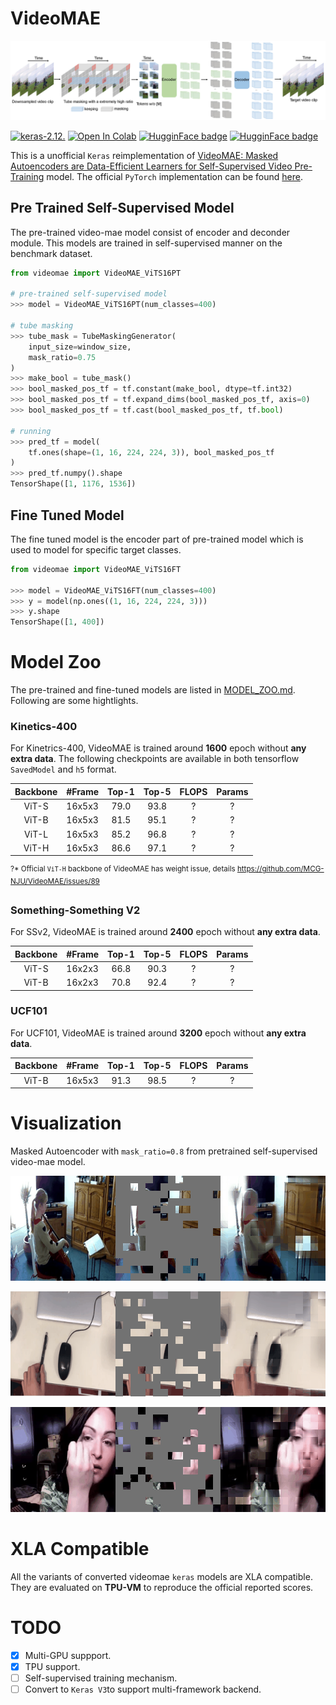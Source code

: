 # VideoMAE

![videomae](./assets/videomae.jpg)


[![keras-2.12.](https://img.shields.io/badge/keras-2.12-darkred)]([?](https://img.shields.io/badge/keras-2.12-darkred)) [![Open In Colab](https://colab.research.google.com/assets/colab-badge.svg)](?) [![HugginFace badge](https://img.shields.io/badge/🤗%20Hugging%20Face-Spaces-yellow.svg)](https://huggingface.co/innat/videomae) [![HugginFace badge](https://img.shields.io/badge/🤗%20Hugging%20Face-Hub-yellow.svg)](?)

This is a unofficial `Keras` reimplementation of [VideoMAE: Masked Autoencoders are Data-Efficient Learners for Self-Supervised Video Pre-Training](https://arxiv.org/abs/2203.12602) model. The official `PyTorch` implementation can be found [here](https://github.com/MCG-NJU/VideoMAE).


## Pre Trained Self-Supervised Model

The pre-trained video-mae model consist of encoder and deconder module. This models are trained in self-supervised manner on the benchmark dataset.

```python
from videomae import VideoMAE_ViTS16PT

# pre-trained self-supervised model
>>> model = VideoMAE_ViTS16PT(num_classes=400)

# tube masking
>>> tube_mask = TubeMaskingGenerator(
    input_size=window_size, 
    mask_ratio=0.75
)
>>> make_bool = tube_mask()
>>> bool_masked_pos_tf = tf.constant(make_bool, dtype=tf.int32)
>>> bool_masked_pos_tf = tf.expand_dims(bool_masked_pos_tf, axis=0)
>>> bool_masked_pos_tf = tf.cast(bool_masked_pos_tf, tf.bool)

# running
>>> pred_tf = model(
    tf.ones(shape=(1, 16, 224, 224, 3)), bool_masked_pos_tf
)
>>> pred_tf.numpy().shape
TensorShape([1, 1176, 1536])
```

## Fine Tuned Model

The fine tuned model is the encoder part of pre-trained model which is used to model for specific target classes.

```python
from videomae import VideoMAE_ViTS16FT

>>> model = VideoMAE_ViTS16FT(num_classes=400)
>>> y = model(np.ones((1, 16, 224, 224, 3)))
>>> y.shape
TensorShape([1, 400])
```


# Model Zoo

The pre-trained and fine-tuned models are listed in [MODEL_ZOO.md](MODEL_ZOO.md). Following are some hightlights.

### Kinetics-400

For Kinetrics-400, VideoMAE is trained around **1600** epoch without **any extra data**. The following checkpoints are available in both tensorflow `SavedModel` and `h5` format.


| Backbone | \#Frame | Top-1 | Top-5 | FLOPS | Params |
 | :--: | :--: | :---: | :---: | :---: | :---: |
  ViT-S    | 16x5x3  | 79.0 | 93.8   | ? |  ? |
  ViT-B    | 16x5x3  | 81.5  | 95.1  | ? |  ? |
  ViT-L    | 16x5x3  | 85.2  | 96.8  | ? |  ? |
  ViT-H    | 16x5x3  | 86.6 | 97.1   | ? |  ? |

<sup>?* Official `ViT-H` backbone of VideoMAE has weight issue, details https://github.com/MCG-NJU/VideoMAE/issues/89</sup>

### Something-Something V2

For SSv2, VideoMAE is trained around **2400** epoch without **any extra data**.

| Backbone | \#Frame | Top-1 | Top-5 | FLOPS | Params |
| :------: | :-----: | :---: | :---: | :---: | :---: |
|  ViT-S    | 16x2x3 | 66.8 | 90.3 | ? |  ? |
|  ViT-B    | 16x2x3 | 70.8  | 92.4  | ? |  ? |


### UCF101

For UCF101, VideoMAE is trained around **3200** epoch without **any extra data**.

| Backbone | \#Frame | Top-1 | Top-5 | FLOPS | Params |
| :---: | :-----: | :---: | :---: | :---: | :---: |
|  ViT-B   |  16x5x3  | 91.3 |  98.5 | ? |  ? |


# Visualization 

Masked Autoencoder with `mask_ratio=0.8` from pretrained self-supervised video-mae model.

![](./assets/k400.gif)

![](./assets/ssv2.gif)

![](./assets/ucf101.gif)

# XLA Compatible

All the variants of converted videomae `keras` models are XLA compatible. They are evaluated on **TPU-VM** to reproduce the official reported scores.

# TODO

- [x] Multi-GPU suppport.
- [x] TPU support.
- [ ] Self-supervised training mechanism.
- [ ] Convert to `Keras V3`to support multi-framework backend.
